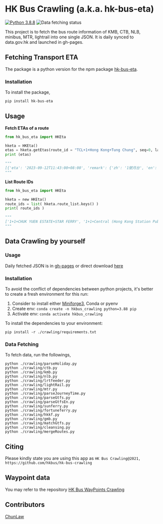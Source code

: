 # HK Bus Crawling (a.k.a. hk-bus-eta)

[![Python 3.8.8](https://img.shields.io/badge/python-3.8.8-blue.svg)](https://www.python.org/downloads/release/python-388/) ![Data fetching status](https://github.com/hkbus/hk-bus-crawling/actions/workflows/fetch-data.yml/badge.svg) 

This project is to fetch the bus route information of KMB, CTB, NLB, minibus, MTR, lightrail into one single JSON. It is daily synced to data.gov.hk and launched in gh-pages.

## Fetching Transport ETA

The package is a python version for the npm package [hk-bus-eta](https://www.npmjs.com/package/hk-bus-eta).

### Installation
To install the package,

```sh
pip install hk-bus-eta
```

## Usage

**Fetch ETAs of a route**
```python
from hk_bus_eta import HKEta

hketa = HKEta()
etas = hketa.getEtas(route_id = "TCL+1+Hong Kong+Tung Chung", seq=0, language="en")
print (etas)

"""
[{'eta': '2023-09-12T11:43:00+08:00', 'remark': {'zh': '1號月台', 'en': 'Platform 1'}, 'co': 'mtr'}, {'eta': '2023-09-12T11:51:00+08:00', 'remark': {'zh': '1號月台', 'en': 'Platform 1'}, 'co': 'mtr'}, {'eta': '2023-09-12T11:58:00+08:00', 'remark': {'zh': '1號月台', 'en': 'Platform 1'}, 'co': 'mtr'}, {'eta': '2023-09-12T12:05:00+08:00', 'remark': {'zh': '1號月台', 'en': 'Platform 1'}, 'co': 'mtr'}]
"""
```

**List Route IDs**
```python
from hk_bus_eta import HKEta

hketa = new HKEta()
route_ids = list( hketa.route_list.keys() )
print( route_ids )

"""
['1+1+CHUK YUEN ESTATE+STAR FERRY', '1+1+Central (Hong Kong Station Public Transport Interchange)+The Peak (Public Transport Terminus)', '1+1+Felix Villas+Happy Valley (Upper)', '1+1+Happy Valley (Upper)+Felix Villas', '1+1+Kowloon Bay (Telford Gardens)+Sai Kung', '1+1+Mui Wo Ferry Pier+Tai O', '1+1+STAR FERRY+CHUK YUEN ESTATE', '1+1+Sai Kung+Kowloon Bay (Telford Gardens)', '1+1+Tai O+Mui Wo Ferry Pier', '1+1+The Peak (Public Transport Terminus)+Central (Hong Kong Station Public Transport Interchange)']
"""
```


## Data Crawling by yourself

### Usage
Daily fetched JSON is in [gh-pages](https://github.com/hkbus/hk-bus-crawling/tree/gh-pages) or direct download [here](https://hkbus.github.io/hk-bus-crawling/routeFareList.min.json)

### Installation

To avoid the conflict of dependencies between python projects, it's better to create a fresh environment for this run:

1. Consider to install either [Miniforge3](https://github.com/conda-forge/miniforge?tab=readme-ov-file#download), Conda or pyenv
2. Create env: `conda create -n hkbus_crawling python=3.88 pip`
3. Activate env: `conda activate hkbus_crawling`


To install the dependencies to your environment:

```
pip install -r ./crawling/requirements.txt
```

### Data Fetching

To fetch data, run the followings,
```
python ./crawling/parseHoliday.py
python ./crawling/ctb.py
python ./crawling/kmb.py
python ./crawling/nlb.py
python ./crawling/lrtfeeder.py
python ./crawling/lightRail.py
python ./crawling/mtr.py
python ./crawling/parseJourneyTime.py
python ./crawling/parseGtfs.py
python ./crawling/parseGtfsEn.py
python ./crawling/sunferry.py
python ./crawling/fortuneferry.py
python ./crawling/hkkf.py
python ./crawling/gmb.py
python ./crawling/matchGtfs.py
python ./crawling/cleansing.py
python ./crawling/mergeRoutes.py
```

## Citing 

Please kindly state you are using this app as
`
HK Bus Crawling@2021, https://github.com/hkbus/hk-bus-crawling
`

## Waypoint data

You may refer to the repository [HK Bus WayPoints Crawling](https://github.com/hkbus/route-waypoints)

## Contributors
[ChunLaw](http://github.com/chunlaw/)
